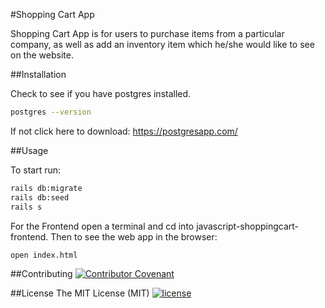 #Shopping Cart App

Shopping Cart App is for users to purchase items from a particular company, as well as add an inventory item which he/she would like to see on the website.

##Installation

Check to see if you have postgres installed. 
```zsh
postgres --version
```

If not click here to download: https://postgresapp.com/


##Usage

To start run:
```zsh
rails db:migrate
rails db:seed
rails s
```

For the Frontend open a terminal and cd into javascript-shoppingcart-frontend. Then to see the web app in the browser:
```zsh
open index.html
```

##Contributing 
[![Contributor Covenant](https://img.shields.io/badge/Contributor%20Covenant-v2.0%20adopted-ff69b4.svg)](code_of_conduct.md)

##License
The MIT License (MIT)
[![license](https://img.shields.io/github/license/DAVFoundation/captain-n3m0.svg?style=flat-square)](https://github.com/DAVFoundation/captain-n3m0/blob/master/LICENSE)